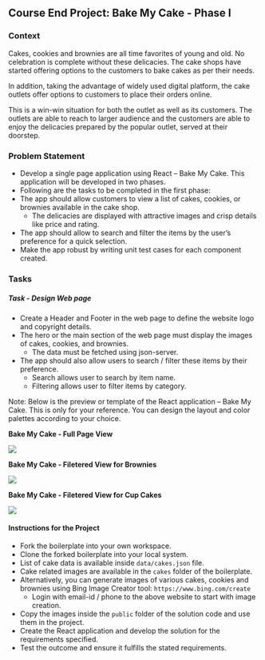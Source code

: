 ## Course End Project: Bake My Cake - Phase I

### Context

Cakes, cookies and brownies are all time favorites of young and old. No celebration is complete without these delicacies. The cake shops have started offering options to the customers to bake cakes as per their needs.

In addition, taking the advantage of widely used digital platform, the cake outlets offer options to customers to place their orders online.

This is a win-win situation for both the outlet as well as its customers. The outlets are able to reach to larger audience and the customers are able to enjoy the delicacies prepared by the popular outlet, served at their doorstep.

### Problem Statement

- Develop a single page application using React – Bake My Cake. This application will be developed in two phases.​
- Following are the tasks to be completed in the first phase:​
- The app should allow customers to view a list of cakes, cookies, or brownies available in the cake shop.​
  - The delicacies are displayed with attractive images and crisp details like price and rating. ​
- The app should allow to search and filter the items by the user’s preference for a quick selection. ​
- Make the app robust by writing unit test cases for each component created.

### Tasks

##### Task - Design Web page

- Create a Header and Footer in the web page to define the website logo and copyright details.​
- The hero or the main section of the web page must display the images of cakes, cookies, and brownies.​
  - The data must be fetched using json-server.​
- The app should also allow users to search / filter these items by their preference.​
  - Search allows user to search by item name.​
  - Filtering allows user to filter items by category.​

Note: Below is the preview or template of the React application – Bake My Cake. This is only for your reference. You can design the layout and color palettes according to your choice.​

**Bake My Cake - Full Page View**

![](./screenshots/Bake-My-Cake.png)

**Bake My Cake - Filetered View for Brownies**

![](./screenshots/Bake-My-Cake-filtered-brownies.png)


**Bake My Cake - Filetered View for Cup Cakes**

![](./screenshots/Bake-My-Cake-filtered-cupcakes.png)

#### Instructions for the Project

- Fork the boilerplate into your own workspace.​​​​​​
- Clone the forked boilerplate into your local system.
- List of cake data is available inside `data/cakes.json` file.
- Cake related images are available in the `cakes` folder of the boilerplate.​
- Alternatively, you can generate images of various cakes, cookies and brownies using Bing Image Creator tool: `https://www.bing.com/create​`
    - Login with email-id / phone to the above website to start with image creation.​
- Copy the images inside the `public` folder of the solution code and use them in the project.
- Create the React application and develop the solution for the requirements specified.
- ​Test the outcome and ensure it fulfills the stated requirements.​​
